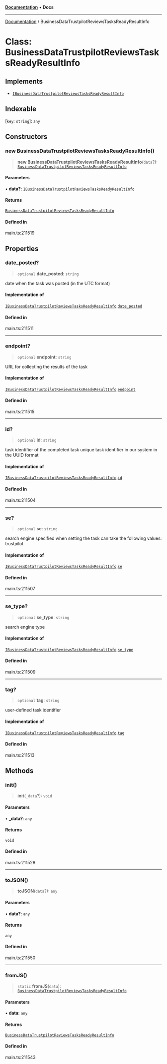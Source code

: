 [**Documentation**](../README.md) • **Docs**

***

[Documentation](../globals.md) / BusinessDataTrustpilotReviewsTasksReadyResultInfo

# Class: BusinessDataTrustpilotReviewsTasksReadyResultInfo

## Implements

- [`IBusinessDataTrustpilotReviewsTasksReadyResultInfo`](../interfaces/IBusinessDataTrustpilotReviewsTasksReadyResultInfo.md)

## Indexable

 \[`key`: `string`\]: `any`

## Constructors

### new BusinessDataTrustpilotReviewsTasksReadyResultInfo()

> **new BusinessDataTrustpilotReviewsTasksReadyResultInfo**(`data`?): [`BusinessDataTrustpilotReviewsTasksReadyResultInfo`](BusinessDataTrustpilotReviewsTasksReadyResultInfo.md)

#### Parameters

• **data?**: [`IBusinessDataTrustpilotReviewsTasksReadyResultInfo`](../interfaces/IBusinessDataTrustpilotReviewsTasksReadyResultInfo.md)

#### Returns

[`BusinessDataTrustpilotReviewsTasksReadyResultInfo`](BusinessDataTrustpilotReviewsTasksReadyResultInfo.md)

#### Defined in

main.ts:211519

## Properties

### date\_posted?

> `optional` **date\_posted**: `string`

date when the task was posted (in the UTC format)

#### Implementation of

[`IBusinessDataTrustpilotReviewsTasksReadyResultInfo`](../interfaces/IBusinessDataTrustpilotReviewsTasksReadyResultInfo.md).[`date_posted`](../interfaces/IBusinessDataTrustpilotReviewsTasksReadyResultInfo.md#date_posted)

#### Defined in

main.ts:211511

***

### endpoint?

> `optional` **endpoint**: `string`

URL for collecting the results of the task

#### Implementation of

[`IBusinessDataTrustpilotReviewsTasksReadyResultInfo`](../interfaces/IBusinessDataTrustpilotReviewsTasksReadyResultInfo.md).[`endpoint`](../interfaces/IBusinessDataTrustpilotReviewsTasksReadyResultInfo.md#endpoint)

#### Defined in

main.ts:211515

***

### id?

> `optional` **id**: `string`

task identifier of the completed task
unique task identifier in our system in the UUID format

#### Implementation of

[`IBusinessDataTrustpilotReviewsTasksReadyResultInfo`](../interfaces/IBusinessDataTrustpilotReviewsTasksReadyResultInfo.md).[`id`](../interfaces/IBusinessDataTrustpilotReviewsTasksReadyResultInfo.md#id)

#### Defined in

main.ts:211504

***

### se?

> `optional` **se**: `string`

search engine specified when setting the task
can take the following values: trustpilot

#### Implementation of

[`IBusinessDataTrustpilotReviewsTasksReadyResultInfo`](../interfaces/IBusinessDataTrustpilotReviewsTasksReadyResultInfo.md).[`se`](../interfaces/IBusinessDataTrustpilotReviewsTasksReadyResultInfo.md#se)

#### Defined in

main.ts:211507

***

### se\_type?

> `optional` **se\_type**: `string`

search engine type

#### Implementation of

[`IBusinessDataTrustpilotReviewsTasksReadyResultInfo`](../interfaces/IBusinessDataTrustpilotReviewsTasksReadyResultInfo.md).[`se_type`](../interfaces/IBusinessDataTrustpilotReviewsTasksReadyResultInfo.md#se_type)

#### Defined in

main.ts:211509

***

### tag?

> `optional` **tag**: `string`

user-defined task identifier

#### Implementation of

[`IBusinessDataTrustpilotReviewsTasksReadyResultInfo`](../interfaces/IBusinessDataTrustpilotReviewsTasksReadyResultInfo.md).[`tag`](../interfaces/IBusinessDataTrustpilotReviewsTasksReadyResultInfo.md#tag)

#### Defined in

main.ts:211513

## Methods

### init()

> **init**(`_data`?): `void`

#### Parameters

• **\_data?**: `any`

#### Returns

`void`

#### Defined in

main.ts:211528

***

### toJSON()

> **toJSON**(`data`?): `any`

#### Parameters

• **data?**: `any`

#### Returns

`any`

#### Defined in

main.ts:211550

***

### fromJS()

> `static` **fromJS**(`data`): [`BusinessDataTrustpilotReviewsTasksReadyResultInfo`](BusinessDataTrustpilotReviewsTasksReadyResultInfo.md)

#### Parameters

• **data**: `any`

#### Returns

[`BusinessDataTrustpilotReviewsTasksReadyResultInfo`](BusinessDataTrustpilotReviewsTasksReadyResultInfo.md)

#### Defined in

main.ts:211543
